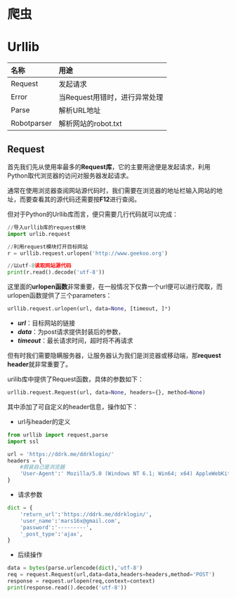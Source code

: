 # 爬虫

# Urllib

|名称|用途|
|:----|:----|
|Request |发起请求|
|Error   |当Request用错时，进行异常处理|
|Parse   |解析URL地址|
|Robotparser|解析网站的robot.txt|

## Request

首先我们先从使用率最多的**Request库**，它的主要用途便是发起请求，利用Python取代浏览器的访问对服务器发起请求。

通常在使用浏览器查阅网站源代码时，我们需要在浏览器的地址栏输入网站的地址，而要查看其的源代码还需要按**F12**进行查阅。

但对于Python的Urllib库而言，便只需要几行代码就可以完成：

```python
//导入urllib库的request模块
import urlib.request

//利用request模块打开目标网站
r = urllib.request.urlopen('http://www.geekoo.org')

//以utf-8读取网站源代码
print(r.read().decode('utf-8'))
```

这里面的**urlopen函数**非常重要，在一般情况下仅靠一个url便可以进行爬取，而urlopen函数提供了三个parameters：

```python
urllib.request.urlopen(url, data=None, [timeout, ]*)
```

- ***url***：目标网站的链接
- ***data***：为post请求提供封装后的参数，
- ***timeout***：最长请求时间，超时将不再请求

但有时我们需要隐瞒服务器，让服务器认为我们是浏览器或移动端，那**request header**就非常重要了。

urilib库中提供了Request函数，具体的参数如下：

```python
urllib.request.Request(url, data=None, headers={}, method=None)
```

其中添加了可自定义的header信息，操作如下：

- url与header的定义

```python
from urllib import request,parse
import ssl

url = 'https://ddrk.me/ddrklogin/'
headers = {
    #假装自己是浏览器
    'User-Agent':' Mozilla/5.0 (Windows NT 6.1; Win64; x64) AppleWebKit/537.36 (KHTML, like Gecko) Chrome/71.0.3578.98 Safari/537.36',
}
```

- 请求参数

```python
dict = {
    'return_url':'https://ddrk.me/ddrklogin/',
    'user_name':'mars16x@gmail.com',
    'password':'---------',
    '_post_type':'ajax',
}
```

- 后续操作

```python
data = bytes(parse.urlencode(dict),'utf-8')
req = request.Request(url,data=data,headers=headers,method='POST')
response = request.urlopen(req,context=context)
print(response.read().decode('utf-8'))
```